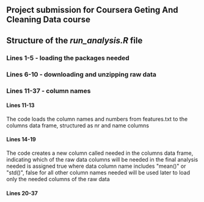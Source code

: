 ## Project submission for Coursera Geting And Cleaning Data course

## Structure of the *run_analysis.R* file

### Lines 1-5 - loading the packages needed

### Lines 6-10 - downloading and unzipping raw data

### Lines 11-37 - column names

#### Lines 11-13

The code loads the column names and numbers from features.txt to the columns data frame, structured as nr and name columns

#### Lines 14-19

The code creates a new column called needed in the columns data frame, indicating which of the raw data columns will be needed in the final analysis
needed is assigned true where data column name includes "mean()" or "std()", false for all other column names
needed will be used later to load only the needed columns of the raw data  

#### Lines 20-37


